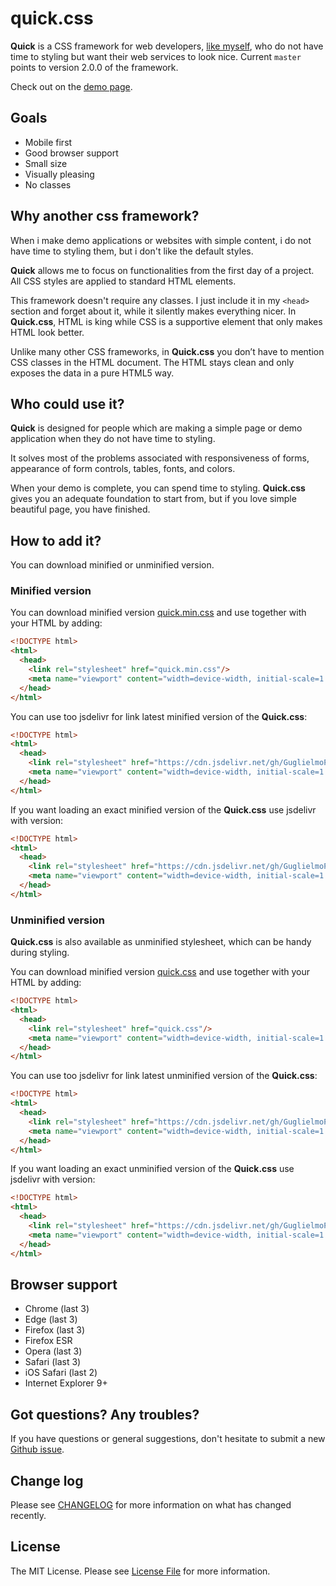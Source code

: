 # quick.css

**Quick** is a CSS framework for web developers, [like myself](https://www.guglielmopepe.com/?utm_source=github.com&utm_medium=readme&utm_campaign=quick.css), who do not have time to styling but want their web services to look nice. Current `master` points to version 2.0.0 of the framework. 

Check out on the [demo page](https://guglielmopepe.github.io/quick/examples.html).

## Goals

* Mobile first
* Good browser support
* Small size
* Visually pleasing
* No classes


## Why another css framework?

When i make demo applications or websites with simple content, i do not have time to styling them, but i don't like the default styles.

**Quick** allows me to focus on functionalities from the first day of a project. All CSS styles are applied to standard HTML elements.

This framework doesn't require any classes. I just include it in my ```<head>``` section and forget about it, while it silently makes everything nicer. In **Quick.css**, HTML is king while CSS is a supportive element that only makes HTML look better.

Unlike many other CSS frameworks, in **Quick.css** you don’t have to mention CSS classes in the HTML document. The HTML stays clean and only exposes the data in a pure HTML5 way.


## Who could use it?

**Quick** is designed for people which are making a simple page or demo application when they do not have time to styling. 

It solves most of the problems associated with responsiveness of forms, appearance of form controls, tables, fonts, and colors.

When your demo is complete, you can spend time to styling. **Quick.css** gives you an adequate foundation to start from, but if you love simple beautiful page, you have finished.

## How to add it?

You can download minified or unminified version.

### Minified version

You can download minified version [quick.min.css](https://raw.githubusercontent.com/GuglielmoPepe/quick/master/src/quick.min.css) and use together with your HTML by adding:

```html
<!DOCTYPE html>
<html>
  <head>
    <link rel="stylesheet" href="quick.min.css"/>
    <meta name="viewport" content="width=device-width, initial-scale=1.0"/>
  </head>
</html>
```

You can use too jsdelivr for link latest minified version of the **Quick.css**:

```html
<!DOCTYPE html>
<html>
  <head>
    <link rel="stylesheet" href="https://cdn.jsdelivr.net/gh/GuglielmoPepe/quick/src/quick.min.css"/>
    <meta name="viewport" content="width=device-width, initial-scale=1.0"/>
  </head>
</html>
```

If you want loading an exact minified version of the **Quick.css** use jsdelivr with version:

```html
<!DOCTYPE html>
<html>
  <head>
    <link rel="stylesheet" href="https://cdn.jsdelivr.net/gh/GuglielmoPepe/quick@1.0.0/src/quick.min.css"/>
    <meta name="viewport" content="width=device-width, initial-scale=1.0"/>
  </head>
</html>
```



### Unminified version

**Quick.css** is also available as unminified stylesheet, which can be handy during styling.

You can download minified version [quick.css](https://raw.githubusercontent.com/GuglielmoPepe/quick/master/src/quick.css) and use together with your HTML by adding:

```html
<!DOCTYPE html>
<html>
  <head>
    <link rel="stylesheet" href="quick.css"/>
    <meta name="viewport" content="width=device-width, initial-scale=1.0"/>
  </head>
</html>
```

You can use too jsdelivr for link latest unminified version of the **Quick.css**:

```html
<!DOCTYPE html>
<html>
  <head>
    <link rel="stylesheet" href="https://cdn.jsdelivr.net/gh/GuglielmoPepe/quick/src/quick.css"/>
    <meta name="viewport" content="width=device-width, initial-scale=1.0"/>
  </head>
</html>
```

If you want loading an exact unminified version of the **Quick.css** use jsdelivr with version:

```html
<!DOCTYPE html>
<html>
  <head>
    <link rel="stylesheet" href="https://cdn.jsdelivr.net/gh/GuglielmoPepe/quick@1.0.0/src/quick.css"/>
    <meta name="viewport" content="width=device-width, initial-scale=1.0"/>
  </head>
</html>
```


## Browser support

- Chrome (last 3)
- Edge (last 3)
- Firefox (last 3)
- Firefox ESR
- Opera (last 3)
- Safari (last 3)
- iOS Safari (last 2)
- Internet Explorer 9+


## Got questions? Any troubles?
If you have questions or general suggestions, don't hesitate to submit a new [Github issue](https://github.com/GuglielmoPepe/quick/issues).


## Change log
Please see [CHANGELOG](CHANGELOG.md) for more information on what has changed recently.


## License
The MIT License. Please see [License File](LICENSE) for more information.

